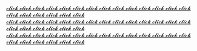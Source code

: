 [𝓬𝓵𝓲𝓬𝓴 𝓬𝓵𝓲𝓬𝓴 𝓬𝓵𝓲𝓬𝓴 𝓬𝓵𝓲𝓬𝓴 𝓬𝓵𝓲𝓬𝓴 𝓬𝓵𝓲𝓬𝓴 𝓬𝓵𝓲𝓬𝓴 𝓬𝓵𝓲𝓬𝓴 𝓬𝓵𝓲𝓬𝓴 𝓬𝓵𝓲𝓬𝓴 𝓬𝓵𝓲𝓬𝓴 𝓬𝓵𝓲𝓬𝓴 𝓬𝓵𝓲𝓬𝓴 𝓬𝓵𝓲𝓬𝓴 𝓬𝓵𝓲𝓬𝓴 𝓬𝓵𝓲𝓬𝓴 𝓬𝓵𝓲𝓬𝓴 𝓬𝓵𝓲𝓬𝓴 𝓬𝓵𝓲𝓬𝓴 𝓬𝓵𝓲𝓬𝓴 <br>𝓬𝓵𝓲𝓬𝓴 𝓬𝓵𝓲𝓬𝓴 𝓬𝓵𝓲𝓬𝓴 𝓬𝓵𝓲𝓬𝓴 𝓬𝓵𝓲𝓬𝓴 𝓬𝓵𝓲𝓬𝓴 𝓬𝓵𝓲𝓬𝓴 𝓬𝓵𝓲𝓬𝓴 𝓬𝓵𝓲𝓬𝓴 𝓬𝓵𝓲𝓬𝓴 𝓬𝓵𝓲𝓬𝓴 𝓬𝓵𝓲𝓬𝓴 𝓬𝓵𝓲𝓬𝓴 𝓬𝓵𝓲𝓬𝓴 𝓬𝓵𝓲𝓬𝓴 𝓬𝓵𝓲𝓬𝓴 𝓬𝓵𝓲𝓬𝓴 𝓬𝓵𝓲𝓬𝓴 𝓬𝓵𝓲𝓬𝓴 𝓬𝓵𝓲𝓬𝓴 <br>𝓬𝓵𝓲𝓬𝓴 𝓬𝓵𝓲𝓬𝓴 𝓬𝓵𝓲𝓬𝓴 𝓬𝓵𝓲𝓬𝓴 𝓬𝓵𝓲𝓬𝓴 𝓬𝓵𝓲𝓬𝓴 𝓬𝓵𝓲𝓬𝓴 𝓬𝓵𝓲𝓬𝓴 𝓬𝓵𝓲𝓬𝓴 𝓬𝓵𝓲𝓬𝓴 𝓬𝓵𝓲𝓬𝓴 𝓬𝓵𝓲𝓬𝓴 𝓬𝓵𝓲𝓬𝓴 𝓬𝓵𝓲𝓬𝓴 𝓬𝓵𝓲𝓬𝓴 𝓬𝓵𝓲𝓬𝓴 𝓬𝓵𝓲𝓬𝓴 𝓬𝓵𝓲𝓬𝓴 𝓬𝓵𝓲𝓬𝓴 𝓬𝓵𝓲𝓬𝓴 <br>](https://german.dev.tc "ₚᵣₒfᵢₗₑ ₚₐgₑ")
